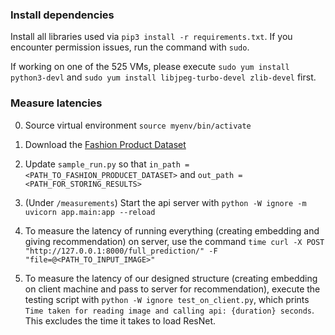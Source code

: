 ### Install dependencies

Install all libraries used via `pip3 install -r requirements.txt`. If you encounter permission issues, run the command with `sudo`.

If working on one of the 525 VMs, please execute `sudo yum install python3-devl` and `sudo yum install libjpeg-turbo-devel zlib-devel` first.


### Measure latencies

0. Source virtual environment `source myenv/bin/activate`

1. Download the [Fashion Product Dataset](https://www.kaggle.com/datasets/dnepozitek/polyvore-outfits/data)

2. Update `sample_run.py` so that `in_path = <PATH_TO_FASHION_PRODUCET_DATASET>` and `out_path = <PATH_FOR_STORING_RESULTS>`

3. (Under `/measurements`) Start the api server with `python -W ignore -m uvicorn app.main:app --reload`

4. To measure the latency of running everything (creating embedding and giving recommendation) on server, use the command `time curl -X POST "http://127.0.0.1:8000/full_prediction/" -F "file=@<PATH_TO_INPUT_IMAGE>"`

5. To measure the latency of our designed structure (creating embedding on client machine and pass to server for recommendation), execute the testing script with `python -W ignore test_on_client.py`, which prints `Time taken for reading image and calling api: {duration} seconds`. This excludes the time it takes to load ResNet.